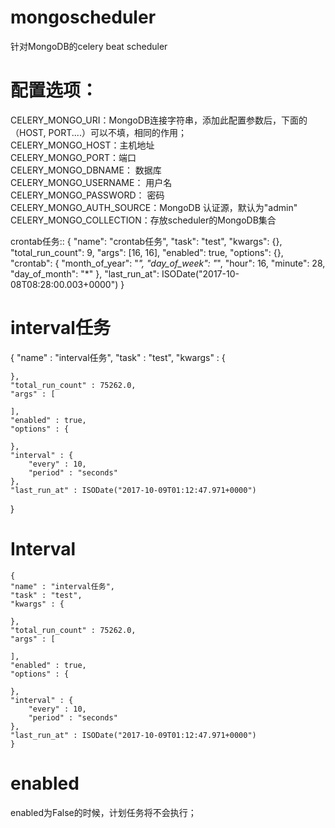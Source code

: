 # mongoscheduler


针对MongoDB的celery beat scheduler

# 配置选项：  
CELERY_MONGO_URI：MongoDB连接字符串，添加此配置参数后，下面的（HOST, PORT....）可以不填，相同的作用；  
CELERY_MONGO_HOST：主机地址  
CELERY_MONGO_PORT：端口  
CELERY_MONGO_DBNAME： 数据库  
CELERY_MONGO_USERNAME： 用户名  
CELERY_MONGO_PASSWORD： 密码  
CELERY_MONGO_AUTH_SOURCE：MongoDB 认证源，默认为"admin"  
CELERY_MONGO_COLLECTION：存放scheduler的MongoDB集合  
 
crontab任务::
    {
     "name": "crontab任务",
     "task": "test",
     "kwargs": {},
     "total_run_count": 9,
     "args": [16, 16],
     "enabled": true,
     "options": {},
     "crontab": {
       "month_of_year": "*",
       "day_of_week": "*",
       "hour": 16,
       "minute": 28,
       "day_of_month": "*"
     },
     "last_run_at": ISODate("2017-10-08T08:28:00.003+0000")
  }

# interval任务  
  
{ 
    "name" : "interval任务", 
    "task" : "test", 
    "kwargs" : {

    }, 
    "total_run_count" : 75262.0, 
    "args" : [

    ], 
    "enabled" : true, 
    "options" : {

    }, 
    "interval" : {
        "every" : 10, 
        "period" : "seconds"
    }, 
    "last_run_at" : ISODate("2017-10-09T01:12:47.971+0000")
}

# Interval

    { 
    "name" : "interval任务", 
    "task" : "test", 
    "kwargs" : {

    }, 
    "total_run_count" : 75262.0, 
    "args" : [

    ], 
    "enabled" : true, 
    "options" : {

    }, 
    "interval" : {
        "every" : 10, 
        "period" : "seconds"
    }, 
    "last_run_at" : ISODate("2017-10-09T01:12:47.971+0000")
    }


# enabled  
  
enabled为False的时候，计划任务将不会执行；
